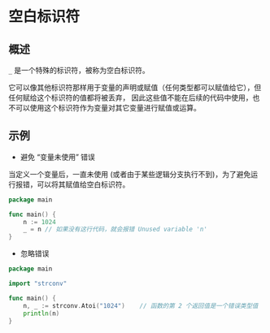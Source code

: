 # 空白标识符

## 概述

`_` 是一个特殊的标识符，被称为空白标识符。

它可以像其他标识符那样用于变量的声明或赋值（任何类型都可以赋值给它），但任何赋给这个标识符的值都将被丢弃，
因此这些值不能在后续的代码中使用，也不可以使用这个标识符作为变量对其它变量进行赋值或运算。

## 示例

- 避免 “变量未使用” 错误

当定义一个变量后，一直未使用 (或者由于某些逻辑分支执行不到)，为了避免运行报错，可以将其赋值给空白标识符。

```go
package main

func main() {
    n := 1024
    _ = n // 如果没有这行代码，就会报错 Unused variable 'n'
}
```

- 忽略错误

```go
package main

import "strconv"

func main() {
    n, _ := strconv.Atoi("1024")    // 函数的第 2 个返回值是一个错误类型值
    println(n)
}
```
